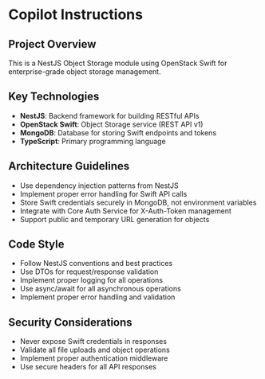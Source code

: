 # Copilot Instructions

<!-- Use this file to provide workspace-specific custom instructions to Copilot. For more details, visit https://code.visualstudio.com/docs/copilot/copilot-customization#_use-a-githubcopilotinstructionsmd-file -->

## Project Overview
This is a NestJS Object Storage module using OpenStack Swift for enterprise-grade object storage management.

## Key Technologies
- **NestJS**: Backend framework for building RESTful APIs
- **OpenStack Swift**: Object Storage service (REST API v1)
- **MongoDB**: Database for storing Swift endpoints and tokens
- **TypeScript**: Primary programming language

## Architecture Guidelines
- Use dependency injection patterns from NestJS
- Implement proper error handling for Swift API calls
- Store Swift credentials securely in MongoDB, not environment variables
- Integrate with Core Auth Service for X-Auth-Token management
- Support public and temporary URL generation for objects

## Code Style
- Follow NestJS conventions and best practices
- Use DTOs for request/response validation
- Implement proper logging for all operations
- Use async/await for all asynchronous operations
- Implement proper error handling and validation

## Security Considerations
- Never expose Swift credentials in responses
- Validate all file uploads and object operations
- Implement proper authentication middleware
- Use secure headers for all API responses
